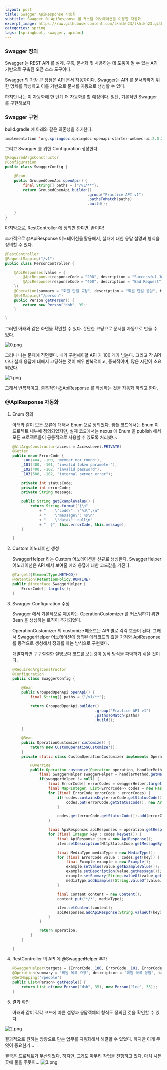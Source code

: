 ```yaml
---
layout: post
title: Swagger ApiResponse 자동화
subtitle: Swagger 의 ApiResponse 를 커스텀 어노테이션을 이용한 자동화
excerpt_image: https://raw.githubusercontent.com/lkhlkh23/lkhlkh23.github.io/master/images/2024-03-27/banner.png
categories: spring
tags: [springboot, swagger, apidoc]
---
```

### Swagger 정의

Swagger 는 REST API 를 설계, 구축, 문서화 및 사용하는 데 도움이 될 수 있는 API 기반으로 구축된 오픈 소스 도구이다.

Swagger 의 가장 큰 장점은 API 문서 자동화이다. Swagger는 API 를 문서화하기 위한 명세를 작성하고 이를 기반으로 문서를 자동으로 생성할 수 있다.

하지만 나는 이 자동화에 한 단계 더 자동화를 할 예정이다. 일단, 기본적인 Swagger 를 구현해보자

### Swagger 구현

build.gradle 에 아래와 같은 의존성을 추가한다.

```java
implementation 'org.springdoc:springdoc-openapi-starter-webmvc-ui:2.0.2'
```

그리고 Swagger 를 위한 Configuration 생성한다.

```java
@RequiredArgsConstructor
@Configuration
public class SwaggerConfig {

	@Bean
	public GroupedOpenApi openApi() {
		final String[] paths = {"/v1/**"};
		return GroupedOpenApi.builder()
                                     .group("Practice API v1")
                                     .pathsToMatch(paths)
                                     .build();

	}
}
```

마지막으로, RestController 에 정의만 한다면, 끝이다!

추가적으로 @ApiResponse 어노테이션을 활용해서, 실패에 대한 응답 설명과 형식을 정의할 수 있다.

```java
@RestController
@RequestMapping("/v1")
public class PersonController {

	@ApiResponses(value = {
		@ApiResponse(responseCode = "200", description = "Successful Join Us!"),
		@ApiResponse(responseCode = "400", description = "Bad Request")
	})
	@Operation(summary = "회원 단일 요청", description = "회원 단일 응답", tags = { "Person Controller" })
	@GetMapping("/person")
	public Person getPerson() {
		return new Person("dob", 35);
	}
	
}
```

그러면 아래와 같은 화면을 확인할 수 있다. 간단한 코딩으로 문서를 자동으로 만들 수 있다.

![0.png](https://raw.githubusercontent.com/lkhlkh23/lkhlkh23.github.io/master/images/2024-03-27/0.png)

그러나 나는 문제에 직면했다. 내가 구현해야할 API 가 100 개가 넘는다. 그리고 각 API 마다 실패 응답에 대해서 코딩하는 것이 매우 반복적이고, 중복적이며, 많은 시간이 소요되었다.

![1.png](https://raw.githubusercontent.com/lkhlkh23/lkhlkh23.github.io/master/images/2024-03-27/1.png)

그래서 반복적이고, 중복적인 @ApiResponse 를 작성하는 것을 자동화 하려고 한다.

### @ApiResponse 자동화

1. Enum 정의

   아래와 같이 모든 오류에 대해서 Enum 으로 정의했다. 샘플 코드에서는 Enum 이 프로젝트 내부에 정의되었지만, 실제 코드에서는 nexus 에 Enum 을 publish 해서 모든 프로젝트들이 공통적으로 사용할 수 있도록 처리했다.

    ```java
    @AllArgsConstructor(access = AccessLevel.PRIVATE)
    @Getter
    public enum ErrorCode {
    	_100(404, -100, "member not found"),
    	_101(400, -101, "invalid token parameter"),
    	_102(400, -102, "invalid password"),
    	_103(500, -102, "internal server error");
    
    	private int statusCode;
    	private int errorCode;
    	private String message;
    
    	public String getExampleValue() {
    		return String.format("{\n"
    			+ "    \"code\": \"%d\",\n"
    			+ "    \"message\": %s\n"
    			+ "    \"data\": null\n"
    			+ "  }", this.errorCode, this.message);
    	}
    
    }
    ```


1. Custom 어노테이션 생성

   SwaggerHelper 라는 Custom 어노테이션을 신규로 생성한다.
   SwaggerHelper 어노테이션은 API 에서 보여줄 에러 응답에 대한 코드값을 가진다.

    ```java
    @Target({ElementType.METHOD})
    @Retention(RetentionPolicy.RUNTIME)
    public @interface SwaggerHelper {
    	ErrorCode[] targets();
    }
    ```


1. Swagger Configuration 수정

   Swagger 에서 기본적으로 제공하는 OperationCustomizer 를 커스텀하기 위한 Bean 을 생성하는 로직이 추가되었다.

   OperationCustomizer 의 customize 메소드는 API 별로 각각 호출이 된다. 그래서 SwaggerHelper 어노테이션에 정의된 에러코드의 값을 가져와 ApiResponse 를 동적으로 생성해서 정의를 하는 방식으로 구현했다.

   개발자라면 구구절절한 설명보다 코드를 보는것이 동작 방식을 파악하기 쉬울 것이다.

    ```java
    @RequiredArgsConstructor
    @Configuration
    public class SwaggerConfig {
    
    	@Bean
    	public GroupedOpenApi openApi() {
    		final String[] paths = {"/v1/**"};
    
    		return GroupedOpenApi.builder()
                                         .group("Practice API v1")
                                         .pathsToMatch(paths)
                                         .build();
    
    	}
    
    	@Bean
    	public OperationCustomizer customize() {
    		return new CustomOperationCustomizer();
    	}
    	private static class CustomOperationCustomizer implements OperationCustomizer {
    
    		@Override
    		public Operation customize(Operation operation, HandlerMethod handlerMethod) {
    			final SwaggerHelper swaggerHelper = handlerMethod.getMethodAnnotation(SwaggerHelper.class);
    			if(swaggerHelper != null) {
    				final ErrorCode[] errorCodes = swaggerHelper.targets();
    				final Map<Integer, List<ErrorCode>> codes = new HashMap<>();
    				for (final ErrorCode errorCode : errorCodes) {
    					if(!codes.containsKey(errorCode.getStatusCode())) {
    						codes.put(errorCode.getStatusCode(), new ArrayList<>());
    					}
    
    					codes.get(errorCode.getStatusCode()).add(errorCode);
    				}
    
    				final ApiResponses apiResponses = operation.getResponses();
    				for (final Integer key : codes.keySet()) {
    					final ApiResponse item = new ApiResponse();
    					item.setDescription(HttpStatusCode.getMessageByStatus(key));
    
    					final MediaType mediaType = new MediaType();
    					for (final ErrorCode value : codes.get(key)) {
    						final Example example = new Example();
    						example.setValue(value.getExampleValue());
    						example.setDescription(value.getMessage());
    						example.setSummary(String.valueOf(value.getErrorCode()));
    						mediaType.addExamples(String.valueOf(value.getErrorCode()), example);
    					}
    
    					final Content content = new Content();
    					content.put("*/*", mediaType);
    
    					item.setContent(content);
    					apiResponses.addApiResponse(String.valueOf(key), item);
    				}
    			}
    
    			return operation;
    		}
    	}
    
    }
    ```

2. RestController 의 API 에 @SwaggerHelper 추가

    ```java
    @SwaggerHelper(targets = {ErrorCode._100, ErrorCode._101, ErrorCode._102})
    @Operation(summary = "회원 목록 요청", description = "회원 목록 응답", tags = { "Person Controller" })
    @GetMapping("/people")
    public List<Person> getPeople() {
    	return List.of(new Person("dob", 35), new Person("lee", 35));
    }
    ```


1. 결과 확인

   아래와 같이 각각 코드에 따른 설명과 응답객체의 형식도 정의된 것을 확인할 수 있다.


![2.png](https://raw.githubusercontent.com/lkhlkh23/lkhlkh23.github.io/master/images/2024-03-27/2.png)

결과적으로 원하는 방향으로 단순 업무를 자동화해서 해결할 수 있었다. 하지만 이게 무엇이 중요한가…

결국은 프로젝트가 무산되었다. 하지만, 그래도 마무리 작업을 진행하고 있다. 마치 시든꽃에 물을 주듯이…
![3.png](https://raw.githubusercontent.com/lkhlkh23/lkhlkh23.github.io/master/images/2024-03-27/3.png)


